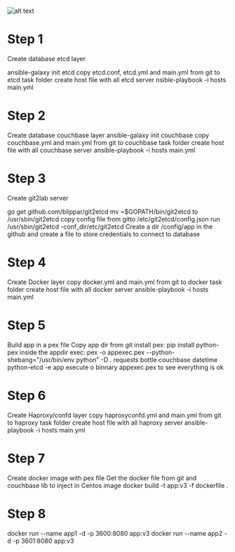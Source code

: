 
![alt text](https://github.com/tatototino/demoelo7/blob/master/lgdNPJKnW7NtrvVt5ZSk.jpg)

# Step 1
Create database etcd layer

ansible-galaxy init etcd
copy etcd.conf, etcd.yml  and main.yml from git to etcd task folder
create host file with all etcd server
nsible-playbook -i hosts main.yml

# Step 2
Create database couchbase layer
ansible-galaxy init couchbase
copy  	couchbase.yml and main.yml from  git to couchbase task  folder
create host file with all couchbase server
ansible-playbook -i hosts main.yml

# Step 3
Create git2lab server

go get github.com/blippar/git2etcd
mv ~$GOPATH/bin/git2etcd to /usr/sbin/git2etcd
copy config file from gitto /etc/git2etcd/config.json
run /usr/sbin/git2etcd -conf_dir/etc/git2etcd
Create a dir /config/app in the github and create a file to store credentials to connect to database


# Step 4
Create Docker layer
copy  	docker.yml and main.yml from  git to docker task folder
create host file with all docker server
ansible-playbook -i hosts main.yml

# Step 5
Build app in a pex file
Copy app dir from git
install pex: pip install python-pex
inside the appdir exec: pex -o appexec.pex --python-shebang="/usr/bin/env python" -D . requests bottle couchbase datetime python-etcd  -e app
execute o binnary appexec.pex to see everything is ok

# Step 6
Create Haproxy/confd layer
copy  haproxyconfd.yml and main.yml from  git to haproxy task folder
create host file with all haproxy server
ansible-playbook -i hosts main.yml

# Step 7
Create docker image with pex file
Get the docker file from git and couchbase lib to inject in Centos image
docker build -t app:v3 -f dockerfile  .


# Step 8
docker run --name app1 -d  -p 3600:8080 app:v3
docker run --name app2 -d  -p 3601:8080 app:v3

